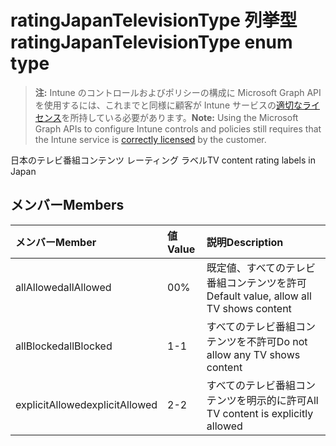 # <a name="ratingjapantelevisiontype-enum-type"></a><span data-ttu-id="2387e-101">ratingJapanTelevisionType 列挙型</span><span class="sxs-lookup"><span data-stu-id="2387e-101">ratingJapanTelevisionType enum type</span></span>

> <span data-ttu-id="2387e-102">**注:** Intune のコントロールおよびポリシーの構成に Microsoft Graph API を使用するには、これまでと同様に顧客が Intune サービスの[適切なライセンス](https://go.microsoft.com/fwlink/?linkid=839381)を所持している必要があります。</span><span class="sxs-lookup"><span data-stu-id="2387e-102">**Note:** Using the Microsoft Graph APIs to configure Intune controls and policies still requires that the Intune service is [correctly licensed](https://go.microsoft.com/fwlink/?linkid=839381) by the customer.</span></span>

<span data-ttu-id="2387e-103">日本のテレビ番組コンテンツ レーティング ラベル</span><span class="sxs-lookup"><span data-stu-id="2387e-103">TV content rating labels in Japan</span></span>
## <a name="members"></a><span data-ttu-id="2387e-104">メンバー</span><span class="sxs-lookup"><span data-stu-id="2387e-104">Members</span></span>
|<span data-ttu-id="2387e-105">メンバー</span><span class="sxs-lookup"><span data-stu-id="2387e-105">Member</span></span>|<span data-ttu-id="2387e-106">値</span><span class="sxs-lookup"><span data-stu-id="2387e-106">Value</span></span>|<span data-ttu-id="2387e-107">説明</span><span class="sxs-lookup"><span data-stu-id="2387e-107">Description</span></span>|
|:---|:---|:---|
|<span data-ttu-id="2387e-108">allAllowed</span><span class="sxs-lookup"><span data-stu-id="2387e-108">allAllowed</span></span>|<span data-ttu-id="2387e-109">0</span><span class="sxs-lookup"><span data-stu-id="2387e-109">0%</span></span>|<span data-ttu-id="2387e-110">既定値、すべてのテレビ番組コンテンツを許可</span><span class="sxs-lookup"><span data-stu-id="2387e-110">Default value, allow all TV shows content</span></span>|
|<span data-ttu-id="2387e-111">allBlocked</span><span class="sxs-lookup"><span data-stu-id="2387e-111">allBlocked</span></span>|<span data-ttu-id="2387e-112">1</span><span class="sxs-lookup"><span data-stu-id="2387e-112">-1</span></span>|<span data-ttu-id="2387e-113">すべてのテレビ番組コンテンツを不許可</span><span class="sxs-lookup"><span data-stu-id="2387e-113">Do not allow any TV shows content</span></span>|
|<span data-ttu-id="2387e-114">explicitAllowed</span><span class="sxs-lookup"><span data-stu-id="2387e-114">explicitAllowed</span></span>|<span data-ttu-id="2387e-115">2</span><span class="sxs-lookup"><span data-stu-id="2387e-115">-2</span></span>|<span data-ttu-id="2387e-116">すべてのテレビ番組コンテンツを明示的に許可</span><span class="sxs-lookup"><span data-stu-id="2387e-116">All TV content is explicitly allowed</span></span>|








